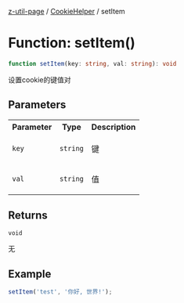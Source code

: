 [z-util-page](../../../README.md) / [CookieHelper](../README.md) / setItem

# Function: setItem()

```ts
function setItem(key: string, val: string): void
```

设置cookie的键值对

## Parameters

<table>
<tr>
<th>Parameter</th>
<th>Type</th>
<th>Description</th>
</tr>
<tr>
<td>

`key`

</td>
<td>

`string`

</td>
<td>

键

</td>
</tr>
<tr>
<td>

`val`

</td>
<td>

`string`

</td>
<td>

值

</td>
</tr>
</table>

## Returns

`void`

无

## Example

```ts
setItem('test', '你好, 世界!');
```
